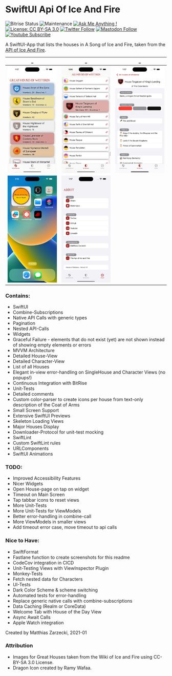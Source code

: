 # SwiftUI Api Of Ice And Fire

![Bitrise Status](https://app.bitrise.io/app/57b166dbdbdcc89e/status.svg?token=9mGkAjqnQWrlMfogrUm-aA&branch=main) ![Maintenance](https://img.shields.io/badge/Maintained%3F-yes-green.svg) [![Ask Me Anything !](https://img.shields.io/badge/Ask%20me-anything-1abc9c.svg)](https://twitter.com/matthias_code) [![License: CC BY-SA 3.0](https://img.shields.io/badge/License-CC%20BY--SA%203.0-red.svg)](https://creativecommons.org/licenses/by-sa/3.0/) [![Twitter Follow](https://img.shields.io/twitter/follow/matthias_code?style=social)](https://twitter.com/matthias_code) [![Mastodon Follow](https://img.shields.io/mastodon/follow/109324799475945668?domain=https%3A%2F%2Fmastodon.cloud&style=social)](https://mastodon.cloud/@matthias_code) [![Youtube Subscribe](https://img.shields.io/youtube/channel/subscribers/UCvMdsKesM05bIG0eq7M5z1g?style=social)](https://www.youtube.com/channel/UCvMdsKesM05bIG0eq7M5z1g?sub_confirmation=1)

A SwiftUI-App that lists the houses in A Song of Ice and Fire, taken from the [API of Ice And Fire](https://anapioficeandfire.com/).

| _ | _ | _ |
:-------------------------:|:-------------------------:|:-------------------------:
<img src="media/screenshot_12.png">|<img src="media/screenshot_13.png">|<img src="media/screenshot_14.png">
<img src="media/screenshot_15.png">|<img src="media/screenshot_16.png">|

### Contains:
- SwiftUI
- Combine-Subscriptions
- Native API Calls with generic types 
- Pagination
- Nested API-Calls
- Widgets
- Graceful Failure - elements that do not exist (yet) are not shown instead of showing empty elements or errors
- MVVM Architecture
- Detailed House-View
- Detailed Character-View
- List of all Houses
- Elegant in-view error-handling on SingleHouse and Character Views (no popups!)
- Continuous Integration with BitRise
- Unit-Tests
- Detailed comments
- Custom color-parser to create icons per house from text-only description of the Coat of Arms
- Small Screen Support
- Extensive SwiftUI Previews
- Skeleton Loading Views
- Major Houses Display
- Downloader-Protocol for unit-test mocking
- SwiftLint
- Custom SwiftLint rules
- URLComponents
- SwiftUI Animations

### TODO:
- Improved Accessibility Features
- Nicer Widgets
- Open House-page on tap on widget
- Timeout on Main Screen
- Tap tabbar icons to reset views
- More Unit-Tests
- More Unit-Tests for ViewModels
- Better error-handling in combine-call
- More ViewModels in smaller views
- Add timeout error case, move timeout to api calls

### Nice to Have:
- SwiftFormat
- Fastlane function to create screenshots for this readme
- CodeCov integration in CICD
- Unit-Testing Views with ViewInspector Plugin
- Monkey-Tests
- Fetch nested data for Characters
- UI-Tests
- Dark Color Scheme & scheme switching
- Automated tests for error-handling
- Replace generic native calls with combine-subscriptions
- Data Caching (Realm or CoreData)
- Welcome Tab with House of the Day View
- Async Await Calls
- Apple Watch integration

Created by Matthias Zarzecki, 2021-01

### Attribution
- Images for Great Houses taken from the Wiki of Ice and Fire using CC-BY-SA 3.0 License.
- Dragon Icon created by Ramy Wafaa.
